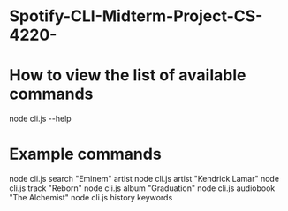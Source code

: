 # Spotify-CLI-Midterm-Project-CS-4220-

# How to view the list of available commands
node cli.js --help

# Example commands
node cli.js search "Eminem" artist 
node cli.js artist "Kendrick Lamar" 
node cli.js track "Reborn"
node cli.js album "Graduation"
node cli.js audiobook "The Alchemist"
node cli.js history keywords